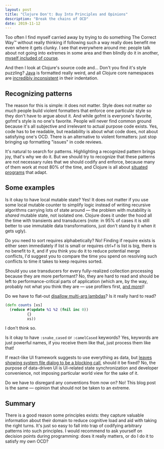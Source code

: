 ```yaml
---
layout: post
title: "Clojure Don't: Buy Into Principles and Opinions"
description: "Break the chains of OCD"
date: 2019-11-12
---
```


Too often I find myself carried away by trying to do something The Correct Way™ without really thinking if following such a way really does benefit me even where it gets clunky. I see that everywhere around me: people talk about not going into extremes in some area and then blindly do it in another, [myself included of course](/2019-03-30/question-marks-in-clojure).

And then I look at Clojure's source code and... Don't you find it's style puzzling? [Java](https://github.com/clojure/clojure/blob/master/src/jvm/clojure/lang/RT.java) is formatted really weird, and all Clojure core namespaces are [incredibly inconsistent](https://github.com/clojure/clojure/blob/master/src/clj/clojure/stacktrace.clj#L70-L85) in their indentation. 

## Recognizing patterns

The reason for this is simple: it does not matter. Style does not matter *so much* people build violent formatters that enforce one particular style so they don't have to argue about it. And while gofmt is everyone's favorite, gofmt's style is no one's favorite. People will never find common ground because it's all subjective and irrelevant to actual purpose code exists. Yes, code has to be readable, but readability is about what code does, not about satisfying one's OCD. There is an alternative to violent formatters: just stop bringing up formatting "issues" in code reviews.

It's natural to search for patterns. Highlighting a recognized pattern brings joy, that's why we do it. But we should try to recognize that these patterns are not necessary rules that we should codify and enforce, because many of them work at most 80% of the time, and Clojure is all about [situated programs](https://www.youtube.com/watch?v=2V1FtfBDsLU) that adapt.

## Some examples

Is it okay to have local mutable state? Yes! It does not matter if you use some local mutable counter to simplify logic instead of writing recursive algorithms carrying lots of state around — the problem with mutability is *shared* mutable state, not isolated one. Clojure does it under the hood all the time with transients and transducers (note: in 95% of cases it is still better to use immutable data transformations, just don't stand by it when it gets ugly).

Do you need to sort requires alphabetically? No! Finding if require exists is either seen immediately if list is small or requires ctrl+f is list is big, there is no benefit to it, and if you think you do it to reduce potential merge conflicts, I'd suggest you to compare the time you spend on resolving such conflicts to time it takes to keep requires sorted.

Should you use transducers for every fully-realized collection processing because they are more performant? No, they are hard to read and should be left to performance-critical parts of application (which are, by the way, probably not what you think they are — use profilers first, [and more](https://www.youtube.com/watch?v=r-TLSBdHe1A))!

Do we have to flat-out [disallow multi-arg lambdas](https://stuartsierra.com/2019/09/15/clojure-donts-numbered-parameters)? Is it really hard to read?
```clj
(defn counts [xs]
  (reduce #(update %1 %2 (fnil inc 0)) 
          {} 
          xs))
```
I don't think so.

Is it okay to have `:snake_cased` or `:camelCased` keywords? Yes, keywords are just powerful names, if you receive them like that, just process them like that!

If react-like UI framework suggests to use everything as data, but [leaves showing system file dialog to be a blocking call](https://github.com/cljfx/cljfx/pull/40#issuecomment-543934176), should it be fixed? No, the purpose of data-driven UI is UI-related state synchronization and developer convenience, not imposing particular world view for the sake of it.

Do we have to disregard any conventions from now on? No! This blog post is the same — opinion that should not be taken to an extreme.

## Summary

There is a good reason some principles exists: they capture valuable information about their domain to reduce cognitive load and aid with taking the right turns. It's just so easy to fall into trap of codifying arbitrary patterns into such principles. I would recommend to ask yourself on decision points during programming: does it really matters, or do I do it to satisfy my own OCD?